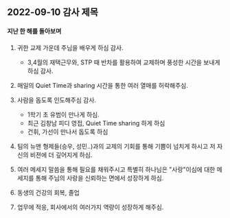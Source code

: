 ## 2022-09-10 감사 제목
#### 지난 한 해를 돌아보며

1. 귀한 교제 가운데 주님을 배우게 하심 감사.
    - 3,4월의 재택근무와, STP 때 반차를 활용하여 교제하며 풍성한 시간을 보내게 하심 감사.

2. 매일의 Quiet Time과 sharing 시간을 통한 여러 열매를 허락해주심.

3. 사람을 돕도록 인도해주심 감사.
    - 1학기 초 유범이 만나게 하심.
    - 최근 김창남 피디 영접, Quiet Time sharing 하게 하심
    - 건휘, 가선이 만나서 돕도록 하심

4. 팀의 뉴맨 형제들(승우, 성민..)과의 교제의 기회를 통해 기쁨이 넘치게 하시고 저 자신의 비젼에 더 깊어지게 하심.

5. 여러 메세지 말씀을 통해 필요를 채워주시고 특별히 하나님은 "사랑"이심에 대한 메세지를 통해 주님의 사랑을 신뢰하는 면에서 성장하게 하심.

6. 동생의 건강의 회복, 졸업

7. 업무에 적응, 회사에서의 여러가지 역량이 성장하게 해주심.
